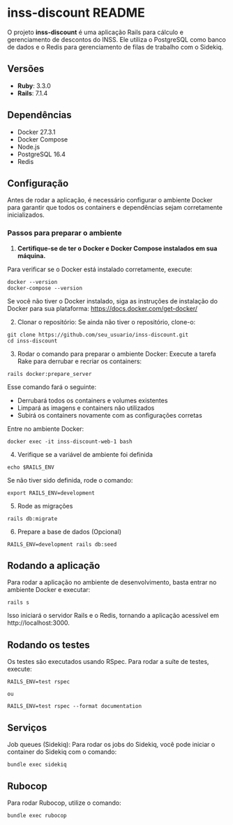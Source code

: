# inss-discount README

O projeto **inss-discount** é uma aplicação Rails para cálculo e gerenciamento de descontos do INSS. Ele utiliza o PostgreSQL como banco de dados e o Redis para gerenciamento de filas de trabalho com o Sidekiq. 

## Versões

- **Ruby**: 3.3.0
- **Rails**: 7.1.4

## Dependências
- Docker 27.3.1
- Docker Compose
- Node.js
- PostgreSQL 16.4
- Redis

## Configuração

Antes de rodar a aplicação, é necessário configurar o ambiente Docker para garantir que todos os containers e dependências sejam corretamente inicializados.

### Passos para preparar o ambiente

1. **Certifique-se de ter o Docker e Docker Compose instalados em sua máquina.**

  Para verificar se o Docker está instalado corretamente, execute:

  ```
  docker --version
  docker-compose --version
  ```

  Se você não tiver o Docker instalado, siga as instruções de instalação do Docker para sua plataforma: https://docs.docker.com/get-docker/

2. Clonar o repositório: Se ainda não tiver o repositório, clone-o:

  ```
  git clone https://github.com/seu_usuario/inss-discount.git
  cd inss-discount
  ```

3. Rodar o comando para preparar o ambiente Docker: Execute a tarefa Rake para derrubar e recriar os containers:

  ```
  rails docker:prepare_server
  ```

  Esse comando fará o seguinte:

  - Derrubará todos os containers e volumes existentes
  - Limpará as imagens e containers não utilizados
  - Subirá os containers novamente com as configurações corretas

  Entre no ambiente Docker:

  ```
  docker exec -it inss-discount-web-1 bash
  ```

4. Verifique se a variável de ambiente foi definida

  ```
  echo $RAILS_ENV
  ```

  Se não tiver sido definida, rode o comando:

  ```
  export RAILS_ENV=development
  ```

5. Rode as migrações

  ```
  rails db:migrate
  ```

6. Prepare a base de dados (Opcional)

  ```
  RAILS_ENV=development rails db:seed
  ```

## Rodando a aplicação

  Para rodar a aplicação no ambiente de desenvolvimento, basta entrar no ambiente Docker e executar:

  ```
  rails s
  ```

  Isso iniciará o servidor Rails e o Redis, tornando a aplicação acessível em http://localhost:3000.

## Rodando os testes

  Os testes são executados usando RSpec. Para rodar a suíte de testes, execute:

  ```
  RAILS_ENV=test rspec

  ou

  RAILS_ENV=test rspec --format documentation
  ```

## Serviços

  Job queues (Sidekiq): Para rodar os jobs do Sidekiq, você pode iniciar o container do Sidekiq com o comando:

  ```
  bundle exec sidekiq
  ```

## Rubocop

  Para rodar Rubocop, utilize o comando:

  ```
  bundle exec rubocop
  ```
